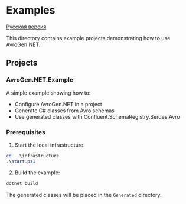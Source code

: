 # Examples

[Русская версия](README.ru.md)

This directory contains example projects demonstrating how to use AvroGen.NET.

## Projects

### AvroGen.NET.Example

A simple example showing how to:
- Configure AvroGen.NET in a project
- Generate C# classes from Avro schemas
- Use generated classes with Confluent.SchemaRegistry.Serdes.Avro

### Prerequisites

1. Start the local infrastructure:
```powershell
cd ..\infrastructure
.\start.ps1
```

2. Build the example:
```powershell
dotnet build
```

The generated classes will be placed in the `Generated` directory.
